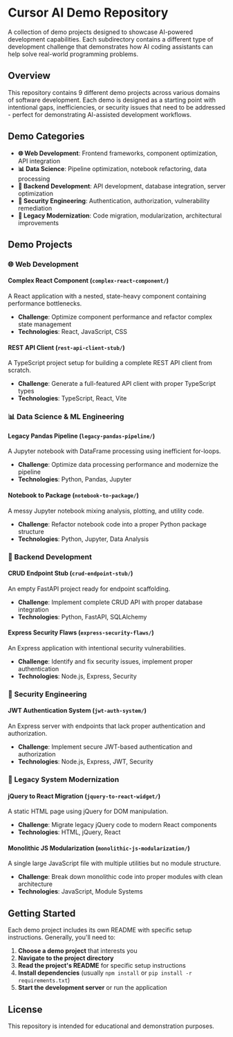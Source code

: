 # Cursor AI Demo Repository

A collection of demo projects designed to showcase AI-powered development capabilities. Each subdirectory contains a different type of development challenge that demonstrates how AI coding assistants can help solve real-world programming problems.

## Overview

This repository contains 9 different demo projects across various domains of software development. Each demo is designed as a starting point with intentional gaps, inefficiencies, or security issues that need to be addressed - perfect for demonstrating AI-assisted development workflows.

## Demo Categories

- **🌐 Web Development**: Frontend frameworks, component optimization, API integration
- **📊 Data Science**: Pipeline optimization, notebook refactoring, data processing
- **🚀 Backend Development**: API development, database integration, server optimization
- **🔐 Security Engineering**: Authentication, authorization, vulnerability remediation
- **🔧 Legacy Modernization**: Code migration, modularization, architectural improvements

## Demo Projects

### 🌐 Web Development

#### **Complex React Component** (`complex-react-component/`)
A React application with a nested, state-heavy component containing performance bottlenecks.
- **Challenge**: Optimize component performance and refactor complex state management
- **Technologies**: React, JavaScript, CSS

#### **REST API Client** (`rest-api-client-stub/`)
A TypeScript project setup for building a complete REST API client from scratch.
- **Challenge**: Generate a full-featured API client with proper TypeScript types
- **Technologies**: TypeScript, React, Vite

### 📊 Data Science & ML Engineering

#### **Legacy Pandas Pipeline** (`legacy-pandas-pipeline/`)
A Jupyter notebook with DataFrame processing using inefficient for-loops.
- **Challenge**: Optimize data processing performance and modernize the pipeline
- **Technologies**: Python, Pandas, Jupyter

#### **Notebook to Package** (`notebook-to-package/`)
A messy Jupyter notebook mixing analysis, plotting, and utility code.
- **Challenge**: Refactor notebook code into a proper Python package structure
- **Technologies**: Python, Jupyter, Data Analysis

### 🚀 Backend Development

#### **CRUD Endpoint Stub** (`crud-endpoint-stub/`)
An empty FastAPI project ready for endpoint scaffolding.
- **Challenge**: Implement complete CRUD API with proper database integration
- **Technologies**: Python, FastAPI, SQLAlchemy

#### **Express Security Flaws** (`express-security-flaws/`)
An Express application with intentional security vulnerabilities.
- **Challenge**: Identify and fix security issues, implement proper authentication
- **Technologies**: Node.js, Express, Security

### 🔐 Security Engineering

#### **JWT Authentication System** (`jwt-auth-system/`)
An Express server with endpoints that lack proper authentication and authorization.
- **Challenge**: Implement secure JWT-based authentication and authorization
- **Technologies**: Node.js, Express, JWT, Security

### 🔧 Legacy System Modernization

#### **jQuery to React Migration** (`jquery-to-react-widget/`)
A static HTML page using jQuery for DOM manipulation.
- **Challenge**: Migrate legacy jQuery code to modern React components
- **Technologies**: HTML, jQuery, React

#### **Monolithic JS Modularization** (`monolithic-js-modularization/`)
A single large JavaScript file with multiple utilities but no module structure.
- **Challenge**: Break down monolithic code into proper modules with clean architecture
- **Technologies**: JavaScript, Module Systems

## Getting Started

Each demo project includes its own README with specific setup instructions. Generally, you'll need to:

1. **Choose a demo project** that interests you
2. **Navigate to the project directory**
3. **Read the project's README** for specific setup instructions
4. **Install dependencies** (usually `npm install` or `pip install -r requirements.txt`)
5. **Start the development server** or run the application

## License

This repository is intended for educational and demonstration purposes.

